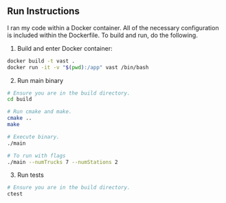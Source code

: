 ## Run Instructions
I ran my code within a Docker container. All of the necessary configuration
is included within the Dockerfile. To build and run, do the following.

1. Build and enter Docker container:
```bash
docker build -t vast .
docker run -it -v "$(pwd):/app" vast /bin/bash
```

2. Run main binary
```bash
# Ensure you are in the build directory.
cd build

# Run cmake and make.
cmake ..
make

# Execute binary.
./main

# To run with flags
./main --numTrucks 7 --numStations 2
```

3. Run tests
```bash
# Ensure you are in the build directory.
ctest
```
